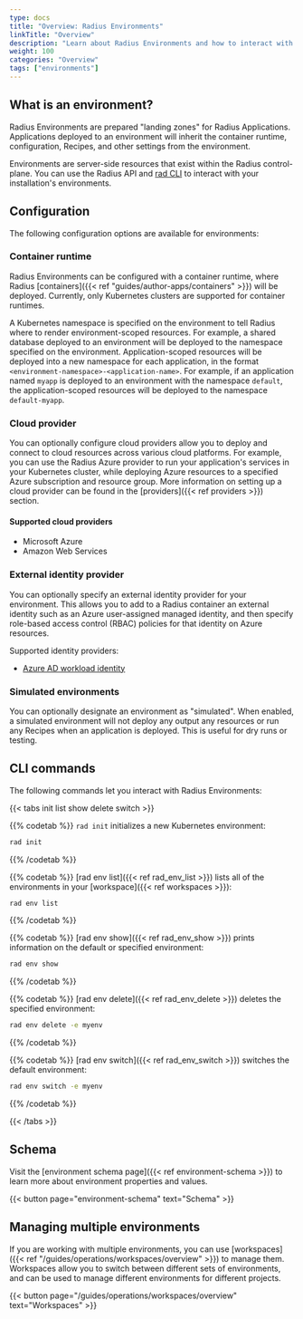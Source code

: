 ```yaml
---
type: docs
title: "Overview: Radius Environments"
linkTitle: "Overview"
description: "Learn about Radius Environments and how to interact with them"
weight: 100
categories: "Overview"
tags: ["environments"]
---
```


## What is an environment?

Radius Environments are prepared "landing zones" for Radius Applications. Applications deployed to an environment will inherit the container runtime, configuration, Recipes, and other settings from the environment.

Environments are server-side resources that exist within the Radius control-plane. You can use the Radius API and [rad CLI](#cli-commands) to interact with your installation's environments.

## Configuration

The following configuration options are available for environments:

### Container runtime

Radius Environments can be configured with a container runtime, where Radius [containers]({{< ref "guides/author-apps/containers" >}}) will be deployed. Currently, only Kubernetes clusters are supported for container runtimes.

A Kubernetes namespace is specified on the environment to tell Radius where to render environment-scoped resources. For example, a shared database deployed to an environment will be deployed to the namespace specified on the environment. Application-scoped resources will be deployed into a new namespace for each application, in the format `<environment-namespace>-<application-name>`. For example, if an application named `myapp` is deployed to an environment with the namespace `default`, the application-scoped resources will be deployed to the namespace `default-myapp`.

### Cloud provider

You can optionally configure cloud providers allow you to deploy and connect to cloud resources across various cloud platforms. For example, you can use the Radius Azure provider to run your application's services in your Kubernetes cluster, while deploying Azure resources to a specified Azure subscription and resource group. More information on setting up a cloud provider can be found in the [providers]({{< ref providers >}}) section.

#### Supported cloud providers

- Microsoft Azure
- Amazon Web Services

### External identity provider

You can optionally specify an external identity provider for your environment. This allows you to add to a Radius container an external identity such as an Azure user-assigned managed identity, and then specify role-based access control (RBAC) policies for that identity on Azure resources.

Supported identity providers:

- [Azure AD workload identity](https://azure.github.io/azure-workload-identity/docs/introduction.html)

### Simulated environments

You can optionally designate an environment as "simulated". When enabled, a simulated environment will not deploy any output any resources or run any Recipes when an application is deployed. This is useful for dry runs or testing.

## CLI commands

The following commands let you interact with Radius Environments:

{{< tabs init list show delete switch >}}

{{% codetab %}}
`rad init` initializes a new Kubernetes environment:

```bash
rad init
```
{{% /codetab %}}

{{% codetab %}}
[rad env list]({{< ref rad_env_list >}}) lists all of the environments in your [workspace]({{< ref workspaces >}}):

```bash
rad env list
```
{{% /codetab %}}

{{% codetab %}}
[rad env show]({{< ref rad_env_show >}}) prints information on the default or specified environment:

```bash
rad env show
```
{{% /codetab %}}

{{% codetab %}}
[rad env delete]({{< ref rad_env_delete >}}) deletes the specified environment:

```bash
rad env delete -e myenv
```
{{% /codetab %}}

{{% codetab %}}
[rad env switch]({{< ref rad_env_switch >}}) switches the default environment:

```bash
rad env switch -e myenv
```
{{% /codetab %}}

{{< /tabs >}}

## Schema

Visit the [environment schema page]({{< ref environment-schema >}}) to learn more about environment properties and values.

{{< button page="environment-schema" text="Schema" >}}

## Managing multiple environments

If you are working with multiple environments, you can use [workspaces]({{< ref "/guides/operations/workspaces/overview" >}}) to manage them. Workspaces allow you to switch between different sets of environments, and can be used to manage different environments for different projects.

{{< button page="/guides/operations/workspaces/overview" text="Workspaces" >}}
